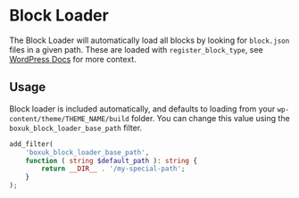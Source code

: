 # Block Loader

The Block Loader will automatically load all blocks by looking for `block.json` files in a given path. These are loaded with `register_block_type`, see [WordPress Docs](https://developer.wordpress.org/reference/functions/register_block_type/) for more context. 

## Usage
Block loader is included automatically, and defaults to loading from your `wp-content/theme/THEME_NAME/build` folder. 
You can change this value using the `boxuk_block_loader_base_path` filter.

```php
add_filter(
    'boxuk_block_loader_base_path',
    function ( string $default_path ): string { 
        return __DIR__ . '/my-special-path';
    }
);
```
